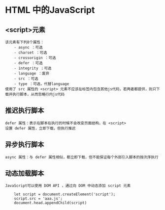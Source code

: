 # HTML 中的JavaScript

## \<script>元素
    该元素有下列8个属性：
        - async ：可选
        - charset ：可选
        - crossorigin ：可选
        - defer ：可选
        - integrity ；可选
        - language ：废弃
        - src ：可选
        - type ：可选，代替language
    使用了 src 属性的 <script> 元素不应该在标签内包含其他js代码，若两者都提供，则只下载并执行脚本，从而忽略行内js代码

## 推迟执行脚本
    defer 属性：表示在脚本在执行的时候不会改变页面结构，在 <script> 
    设置 defer 属性，立即下载，但执行推迟

## 异步执行脚本
    async 属性：与 defer 属性相似，都立即下载，但不能保证每个外部引入脚本的按次序执行

## 动态加载脚本
    JavaScript可以使用 DOM API ，通过向 DOM 中动态添加 script 元素
```
    let script = document.createElement('script');
    script.src = 'aaa.js';
    document.head.appendChild(script)
```